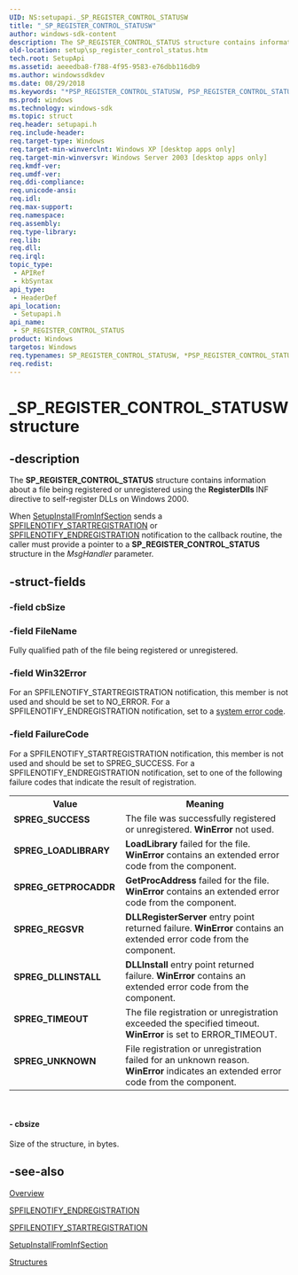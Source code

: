 ```yaml
---
UID: NS:setupapi._SP_REGISTER_CONTROL_STATUSW
title: "_SP_REGISTER_CONTROL_STATUSW"
author: windows-sdk-content
description: The SP_REGISTER_CONTROL_STATUS structure contains information about a file being registered or unregistered using the RegisterDlls INF directive to self-register DLLs on Windows 2000.
old-location: setup\sp_register_control_status.htm
tech.root: SetupApi
ms.assetid: aeeedba8-f788-4f95-9583-e76dbb116db9
ms.author: windowssdkdev
ms.date: 08/29/2018
ms.keywords: "*PSP_REGISTER_CONTROL_STATUSW, PSP_REGISTER_CONTROL_STATUS, PSP_REGISTER_CONTROL_STATUS structure pointer [Setup API], SPREG_DLLINSTALL, SPREG_GETPROCADDR, SPREG_LOADLIBRARY, SPREG_REGSVR, SPREG_SUCCESS, SPREG_TIMEOUT, SPREG_UNKNOWN, SP_REGISTER_CONTROL_STATUS, SP_REGISTER_CONTROL_STATUS structure [Setup API], SP_REGISTER_CONTROL_STATUSW, _SP_REGISTER_CONTROL_STATUSW, _setupapi_sp_register_control_status, setup.sp_register_control_status, setupapi/PSP_REGISTER_CONTROL_STATUS, setupapi/SP_REGISTER_CONTROL_STATUS"
ms.prod: windows
ms.technology: windows-sdk
ms.topic: struct
req.header: setupapi.h
req.include-header: 
req.target-type: Windows
req.target-min-winverclnt: Windows XP [desktop apps only]
req.target-min-winversvr: Windows Server 2003 [desktop apps only]
req.kmdf-ver: 
req.umdf-ver: 
req.ddi-compliance: 
req.unicode-ansi: 
req.idl: 
req.max-support: 
req.namespace: 
req.assembly: 
req.type-library: 
req.lib: 
req.dll: 
req.irql: 
topic_type:
 - APIRef
 - kbSyntax
api_type:
 - HeaderDef
api_location:
 - Setupapi.h
api_name:
 - SP_REGISTER_CONTROL_STATUS
product: Windows
targetos: Windows
req.typenames: SP_REGISTER_CONTROL_STATUSW, *PSP_REGISTER_CONTROL_STATUSW
req.redist: 
---
```


# _SP_REGISTER_CONTROL_STATUSW structure


## -description


The 
<b>SP_REGISTER_CONTROL_STATUS</b> structure contains information about a file being registered or unregistered using the <b>RegisterDlls </b>INF directive to self-register DLLs on Windows 2000.

When 
<a href="https://msdn.microsoft.com/bd1ee91a-b58b-4f08-9181-42fbe9d763f9">SetupInstallFromInfSection</a> sends a 
<a href="https://msdn.microsoft.com/0faf277c-7805-478f-9cec-0dd7b6acdb0e">SPFILENOTIFY_STARTREGISTRATION</a> or 
<a href="https://msdn.microsoft.com/6304f406-c9f8-41cc-a7b7-5ef606f62efb">SPFILENOTIFY_ENDREGISTRATION</a> notification to the callback routine, the caller must provide a pointer to a <b>SP_REGISTER_CONTROL_STATUS</b> structure in the <i>MsgHandler</i> parameter.


## -struct-fields




### -field cbSize

 


### -field FileName

Fully qualified path of the file being registered or unregistered.


### -field Win32Error

For an SPFILENOTIFY_STARTREGISTRATION notification, this member is not used and should be set to NO_ERROR. For a SPFILENOTIFY_ENDREGISTRATION notification, set to a <a href="https://msdn.microsoft.com/4a3a8feb-a05f-4614-8f04-1f507da7e5b7">system error code</a>.


### -field FailureCode

For a SPFILENOTIFY_STARTREGISTRATION notification, this member is not used and should be set to SPREG_SUCCESS. For a SPFILENOTIFY_ENDREGISTRATION notification, set to one of the following failure codes that indicate the result of registration. 



<table>
<tr>
<th>Value</th>
<th>Meaning</th>
</tr>
<tr>
<td width="40%"><a id="SPREG_SUCCESS"></a><a id="spreg_success"></a><dl>
<dt><b>SPREG_SUCCESS</b></dt>
</dl>
</td>
<td width="60%">
The file was successfully registered or unregistered. <b>WinError</b> not used.

</td>
</tr>
<tr>
<td width="40%"><a id="SPREG_LOADLIBRARY"></a><a id="spreg_loadlibrary"></a><dl>
<dt><b>SPREG_LOADLIBRARY</b></dt>
</dl>
</td>
<td width="60%">
<b>LoadLibrary</b> failed for the file. <b>WinError</b> contains an extended error code from the component.

</td>
</tr>
<tr>
<td width="40%"><a id="SPREG_GETPROCADDR"></a><a id="spreg_getprocaddr"></a><dl>
<dt><b>SPREG_GETPROCADDR</b></dt>
</dl>
</td>
<td width="60%">
<b>GetProcAddress</b> failed for the file. <b>WinError</b> contains an extended error code from the component.

</td>
</tr>
<tr>
<td width="40%"><a id="SPREG_REGSVR"></a><a id="spreg_regsvr"></a><dl>
<dt><b>SPREG_REGSVR</b></dt>
</dl>
</td>
<td width="60%">
<b>DLLRegisterServer</b> entry point returned failure. <b>WinError</b> contains an extended error code from the component.

</td>
</tr>
<tr>
<td width="40%"><a id="SPREG_DLLINSTALL"></a><a id="spreg_dllinstall"></a><dl>
<dt><b>SPREG_DLLINSTALL</b></dt>
</dl>
</td>
<td width="60%">
<b>DLLInstall</b> entry point returned failure. <b>WinError</b> contains an extended error code from the component.

</td>
</tr>
<tr>
<td width="40%"><a id="SPREG_TIMEOUT"></a><a id="spreg_timeout"></a><dl>
<dt><b>SPREG_TIMEOUT</b></dt>
</dl>
</td>
<td width="60%">
The file registration or unregistration exceeded the specified timeout. <b>WinError</b> is set to ERROR_TIMEOUT.

</td>
</tr>
<tr>
<td width="40%"><a id="SPREG_UNKNOWN"></a><a id="spreg_unknown"></a><dl>
<dt><b>SPREG_UNKNOWN</b></dt>
</dl>
</td>
<td width="60%">
File registration or unregistration failed for an unknown reason. <b>WinError</b> indicates an extended error code from the component.

</td>
</tr>
</table>
 


#### - cbsize

Size of the structure, in bytes.


## -see-also




<a href="https://msdn.microsoft.com/58201596-cb8c-480a-abef-896c1f9ef098">Overview</a>



<a href="https://msdn.microsoft.com/6304f406-c9f8-41cc-a7b7-5ef606f62efb">SPFILENOTIFY_ENDREGISTRATION</a>



<a href="https://msdn.microsoft.com/0faf277c-7805-478f-9cec-0dd7b6acdb0e">SPFILENOTIFY_STARTREGISTRATION</a>



<a href="https://msdn.microsoft.com/bd1ee91a-b58b-4f08-9181-42fbe9d763f9">SetupInstallFromInfSection</a>



<a href="https://msdn.microsoft.com/837F1864-CE2F-4A9A-A7D9-18EB8622541E">Structures</a>
 

 

